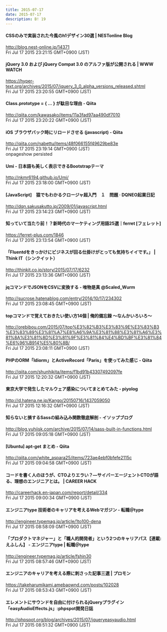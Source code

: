 ```yaml
---
title: 2015-07-17
date: 2015-07-17
description: B! 19
---
```


#### CSSのみで実装された今風のh1デザイン30選 | NESTonline Blog
http://blog.nest-online.jp/14371<br>
Fri Jul 17 2015 23:21:15 GMT+0900 (JST)<br>


#### jQuery 3.0 および jQuery Compat 3.0 のアルファ版が公開される | WWW WATCH
https://hyper-text.org/archives/2015/07/jquery_3_0_alpha_versions_released.shtml<br>
Fri Jul 17 2015 23:20:55 GMT+0900 (JST)<br>


#### Class.prototype = { ... } が駄目な理由 - Qiita
http://qiita.com/kawasako/items/11a3fad97aa490df7010<br>
Fri Jul 17 2015 23:20:22 GMT+0900 (JST)<br>


#### iOS ブラウザバック時にリロードさせる (javascript) - Qiita
http://qiita.com/nabettu/items/48f066155f49629be83e<br>
Fri Jul 17 2015 23:19:14 GMT+0900 (JST)<br>
onpageshow persisted


#### Umi - 日本語も美しく表示できるBootstrapテーマ
http://nkmr6194.github.io/Umi/<br>
Fri Jul 17 2015 23:18:00 GMT+0900 (JST)<br>


####  [JavaScript]　猿でもわかるクロージャ超入門　１　問題 ·  DQNEO起業日記
http://dqn.sakusakutto.jp/2009/01/javascript.html<br>
Fri Jul 17 2015 23:14:23 GMT+0900 (JST)<br>


#### 知っていて当たり前！？新時代のマーケティング用語25選｜ferret [フェレット]
https://ferret-plus.com/1846<br>
Fri Jul 17 2015 23:13:54 GMT+0900 (JST)<br>


#### 「Fluentdをきっかけにビジネスが回る仕掛けがとっても気持ちイイです。」 | Think IT（シンクイット）
http://thinkit.co.jp/story/2015/07/17/6232<br>
Fri Jul 17 2015 23:13:36 GMT+0900 (JST)<br>


#### jqコマンドでJSONをCSVに変換する - 唯物是真 @Scaled_Wurm
http://sucrose.hatenablog.com/entry/2014/10/17/234302<br>
Fri Jul 17 2015 23:08:45 GMT+0900 (JST)<br>


#### topコマンドで覚えておきたい使い方14個 | 俺的備忘録 〜なんかいろいろ〜
http://orebibou.com/2015/07/top%E3%82%B3%E3%83%9E%E3%83%B3%E3%83%89%E3%81%A7%E8%A6%9A%E3%81%88%E3%81%A6%E3%81%8A%E3%81%8D%E3%81%9F%E3%81%84%E4%BD%BF%E3%81%84%E6%96%B914%E5%80%8B/<br>
Fri Jul 17 2015 23:08:11 GMT+0900 (JST)<br>


#### PHPのORM「Idiorm」とActiveRecord「Paris」を使ってみた感じ - Qiita
http://qiita.com/shunhikita/items/f1bd91b43307492097fe<br>
Fri Jul 17 2015 12:20:32 GMT+0900 (JST)<br>


####  東京大学で発生したマルウェア感染についてまとめてみた - piyolog
http://d.hatena.ne.jp/Kango/20150716/1437059050<br>
Fri Jul 17 2015 12:16:32 GMT+0900 (JST)<br>


#### 知らないと損するSassの組み込み関数徹底解剖 - イソップブログ
http://blog.yuhiisk.com/archive/2015/07/14/sass-built-in-functions.html<br>
Fri Jul 17 2015 09:05:18 GMT+0900 (JST)<br>


#### [Ubuntu] apt-get まとめ - Qiita
http://qiita.com/white_aspara25/items/723ae4ebf0bfefe2115c<br>
Fri Jul 17 2015 09:04:58 GMT+0900 (JST)<br>


#### コードを書く人のほうが、CTOよりエラい？―サイバーエージェントCTOが語る、理想のエンジニアとは。 | CAREER HACK
http://careerhack.en-japan.com/report/detail/334<br>
Fri Jul 17 2015 09:00:34 GMT+0900 (JST)<br>


#### エンジニアtype 技術者のキャリアを考えるWebマガジン - 転職＠type
http://engineer.typemag.jp/article/1to100-dena<br>
Fri Jul 17 2015 08:58:09 GMT+0900 (JST)<br>


#### 「プロダクトマネジャー」と「職人的開発者」という2つのキャリアパス【連載:えふしん】 - エンジニアtype | 転職＠type
http://engineer.typemag.jp/article/fshin30<br>
Fri Jul 17 2015 08:57:46 GMT+0900 (JST)<br>


#### エンジニアのキャリアを考える際に刺さった記事三選 | プロモン
https://takeharumikami.amebaownd.com/posts/102028<br>
Fri Jul 17 2015 08:53:43 GMT+0900 (JST)<br>


#### エレメントにサウンドを自由に付けられるjQueryプラグイン「easyAudioEffects.js」:phpspot開発日誌
http://phpspot.org/blog/archives/2015/07/jqueryeasyaudio.html<br>
Fri Jul 17 2015 08:51:32 GMT+0900 (JST)<br>


